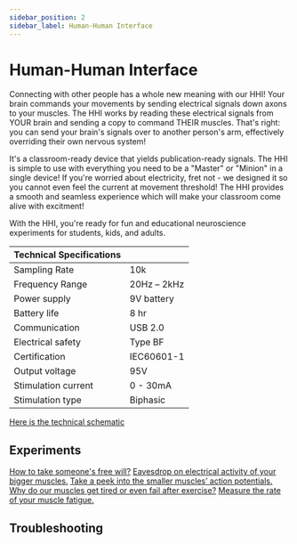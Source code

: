```yaml
---
sidebar_position: 2
sidebar_label: Human-Human Interface
---
```


# Human-Human Interface #

Connecting with other people has a whole new meaning with our HHI! Your brain commands your movements by sending electrical signals down axons to your muscles. The HHI works by reading these electrical signals from YOUR brain and sending a copy to command THEIR muscles. That's right: you can send your brain's signals over to another person's arm, effectively overriding their own nervous system!

It's a classroom-ready device that yields publication-ready signals. The HHI is simple to use with everything you need to be a "Master" or "Minion" in a single device! If you're worried about electricity, fret not - we designed it so you cannot even feel the current at movement threshold! The HHI provides a smooth and seamless experience which will make your classroom come alive with excitment!

With the HHI, you're ready for fun and educational neuroscience experiments for students, kids, and adults.

|Technical Specifications||
|---|---|
|Sampling Rate |10k|
|Frequency Range |20Hz – 2kHz|
|Power supply |9V battery|
|Battery life |8 hr|
|Communication |USB 2.0|
|Electrical safety |Type BF|
|Certification 	|IEC60601-1|
|Output voltage |95V|
|Stimulation current |0 - 30mA|
|Stimulation type |Biphasic|

[Here is the technical schematic](https://backyardbrains.com/products/files/HHI2_Schematics_V1.01.pdf)

## Experiments ##

[How to take someone's free will?](https://backyardbrains.com/experiments/humanhumaninterface)
[Eavesdrop on electrical activity of your bigger muscles.](https://backyardbrains.com/experiments/muscleSpikerbox)
[Take a peek into the smaller muscles’ action potentials.](https://backyardbrains.com/experiments/muscleactionpotential)
[Why do our muscles get tired or even fail after exercise?](https://backyardbrains.com/experiments/fatigue)
[Measure the rate of your muscle fatigue.](https://backyardbrains.com/experiments/rateoffatigue)

## Troubleshooting ##

